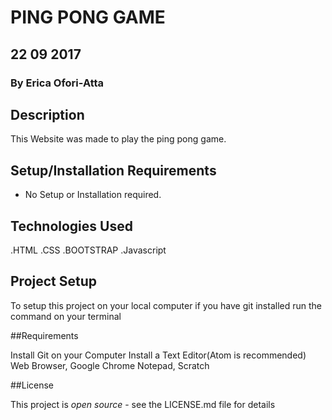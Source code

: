 # PING PONG GAME

## 22 09 2017

### By **Erica Ofori-Atta**

## Description

  This Website was made to play the ping pong game.

## Setup/Installation Requirements

  - No Setup or Installation required.

## Technologies Used
.HTML
.CSS
.BOOTSTRAP
.Javascript

## Project Setup
To setup this project on your local computer if you have git installed run the command on your terminal

##Requirements

Install Git on your Computer
Install a Text Editor(Atom is recommended)
Web Browser, Google Chrome
Notepad, Scratch

##License

This project is *open source* - see the LICENSE.md file for details
